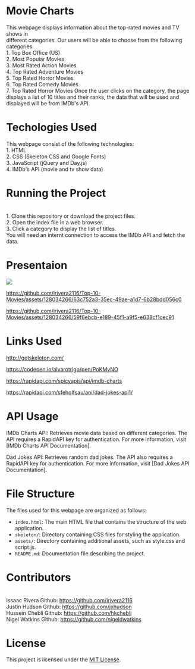 # Movie Charts
This webpage displays information about the top-rated movies and TV shows in <br> different categories. Our users will be able to choose from the following categories:
<br>1. Top Box Office (US)
<br>2. Most Popular Movies
<br>3. Most Rated Action Movies
<br>4. Top Rated Adventure Movies
<br>5. Top Rated Horror Movies
<br>6. Top Rated Comedy Movies
<br>7. Top Rated Horror Movies
Once the user clicks on the category, the page displays a list of 10 titles and their ranks, the data that will be used and displayed will be from IMDb's API.


# Techologies Used
This webpage consist of the following technologies:
<br>1. HTML
<br>2. CSS (Skeleton CSS and Google Fonts)
<br>3. JavaScript (jQuery and Day.js)
<br>4. IMDb's API (movie and tv show data)

# Running the Project
<br>1. Clone this repository or download the project files.
<br>2. Open the index file in a web browser.
<br>3. Click a category to display the list of titles.
<br> You will need an internt connection to access the IMDb API and fetch the data.


# Presentaion
<img src="./assets/presentation.gif"/>


https://github.com/irivera2116/Top-10-Movies/assets/128034266/63c752a3-35ec-49ae-a1d7-6b28bdd056c0



https://github.com/irivera2116/Top-10-Movies/assets/128034266/59f6ebcb-e189-45f1-a9f5-e638cf1cec91





# Links Used

http://getskeleton.com/

https://codepen.io/alvarotrigo/pen/PoKMyNO 

https://rapidapi.com/spicyapis/api/imdb-charts

https://rapidapi.com/sfehqlfsau/api/dad-jokes-api1/


# API Usage



IMDb Charts API: Retrieves movie data based on different categories. The API requires a RapidAPI key for authentication. For more information, visit [IMDb Charts API Documentation].

Dad Jokes API: Retrieves random dad jokes. The API also requires a RapidAPI key for authentication. For more information, visit [Dad Jokes API Documentation].


# File Structure

The files used for this webpage are organized as follows:

- `index.html`: The main HTML file that contains the structure of the web application.
- `skeleton/`: Directory containing CSS files for styling the application.
- `assets/`: Directory containing additional assets, such as style.css and script.js.
- `README.md`: Documentation file describing the project.

# Contributors 
<br>Issaac Rivera Github: https://github.com/irivera2116
<br>Justin Hudson Github: https://github.com/jxhudson
<br>Hussein Chebli Github: https://github.com/hkchebli 
<br>Nigel Watkins Github: https://github.com/nigeldwatkins

# License

This project is licensed under the [MIT License](https://opensource.org/licenses/MIT).
